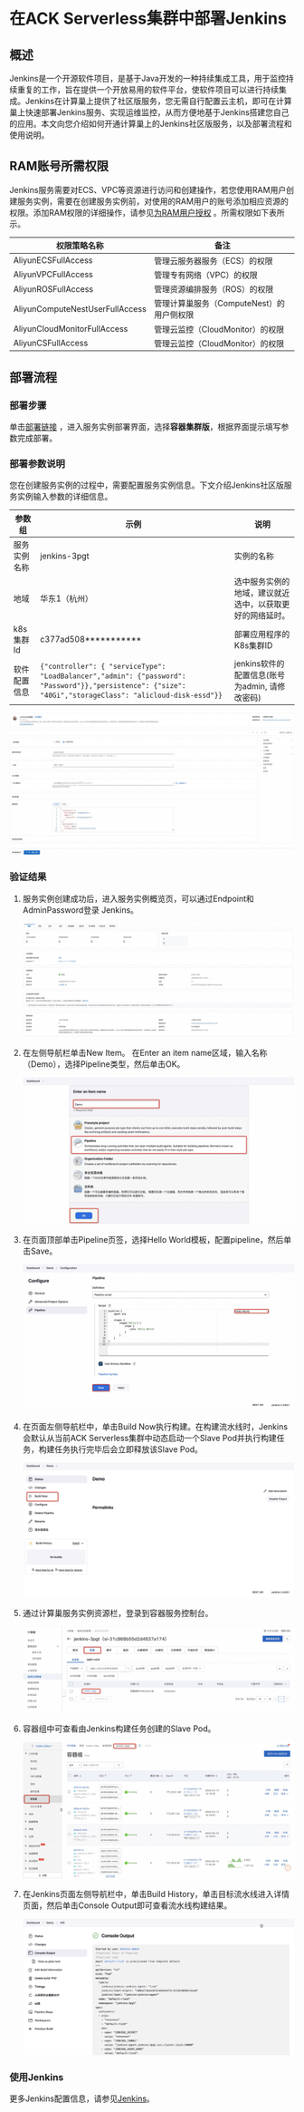 # 在ACK Serverless集群中部署Jenkins

## 概述

Jenkins是一个开源软件项目，是基于Java开发的一种持续集成工具，用于监控持续重复的工作，旨在提供一个开放易用的软件平台，使软件项目可以进行持续集成。Jenkins在计算巢上提供了社区版服务，您无需自行配置云主机，即可在计算巢上快速部署Jenkins服务、实现运维监控，从而方便地基于Jenkins搭建您自己的应用。本文向您介绍如何开通计算巢上的Jenkins社区版服务，以及部署流程和使用说明。

## RAM账号所需权限

Jenkins服务需要对ECS、VPC等资源进行访问和创建操作，若您使用RAM用户创建服务实例，需要在创建服务实例前，对使用的RAM用户的账号添加相应资源的权限。添加RAM权限的详细操作，请参见[为RAM用户授权](https://help.aliyun.com/document_detail/121945.html)
。所需权限如下表所示。

| 权限策略名称                          | 备注                         |
|---------------------------------|----------------------------|
| AliyunECSFullAccess             | 管理云服务器服务（ECS）的权限           |
| AliyunVPCFullAccess             | 管理专有网络（VPC）的权限             |
| AliyunROSFullAccess             | 管理资源编排服务（ROS）的权限           |
| AliyunComputeNestUserFullAccess | 管理计算巢服务（ComputeNest）的用户侧权限 |
| AliyunCloudMonitorFullAccess    | 管理云监控（CloudMonitor）的权限     |
| AliyunCSFullAccess              | 管理云监控（CloudMonitor）的权限     |

## 部署流程

### 部署步骤

单击[部署链接](https://computenest.console.aliyun.com/user/cn-hangzhou/serviceInstanceCreate?ServiceId=service-5789653a5cbe4817a4a7)
，进入服务实例部署界面，选择**容器集群版**，根据界面提示填写参数完成部署。

### 部署参数说明

您在创建服务实例的过程中，需要配置服务实例信息。下文介绍Jenkins社区版服务实例输入参数的详细信息。

| 参数组     | 示例                                                                                                                                                        | 说明                              |
|---------|-----------------------------------------------------------------------------------------------------------------------------------------------------------|---------------------------------|
| 服务实例名称  | jenkins-3pgt                                                                                                                                              | 实例的名称                           |
| 地域      | 华东1（杭州）                                                                                                                                                   | 选中服务实例的地域，建议就近选中，以获取更好的网络延时。    |
| k8s集群Id | c377ad508***********                                                                                                                                      | 部署应用程序的K8s集群ID                  |
| 软件配置信息  | `{"controller": { "serviceType": "LoadBalancer","admin": {"password": "Password"}},"persistence": {"size": "40Gi","storageClass": "alicloud-disk-essd"}}` | jenkins软件的配置信息(账号为admin, 请修改密码) |

![1.jpg](ack1.jpg)

### 验证结果

1. 服务实例创建成功后，进入服务实例概览页，可以通过Endpoint和AdminPassword登录 Jenkins。

   ![3.jpg](ack2.jpg)

2. 在左侧导航栏单击New Item。 在Enter an item name区域，输入名称（Demo），选择Pipeline类型，然后单击OK。

   ![3.jpg](ack3.jpg)

3. 在页面顶部单击Pipeline页签，选择Hello World模板，配置pipeline，然后单击Save。

   ![3.jpg](ack4.jpg)

4. 在页面左侧导航栏中，单击Build Now执行构建。在构建流水线时，Jenkins会默认从当前ACK
   Serverless集群中动态启动一个Slave Pod并执行构建任务，构建任务执行完毕后会立即释放该Slave Pod。

   ![3.jpg](ack5.jpg)

5. 通过计算巢服务实例资源栏，登录到容器服务控制台。

   ![3.jpg](ack6.jpg)

6. 容器组中可查看由Jenkins构建任务创建的Slave Pod。

   ![3.jpg](ack8.jpg)

7. 在Jenkins页面左侧导航栏中，单击Build History，单击目标流水线进入详情页面，然后单击Console Output即可查看流水线构建结果。

   ![3.jpg](ack9.jpg)

### 使用Jenkins

更多Jenkins配置信息，请参见[Jenkins](https://www.jenkins.io/doc/)。